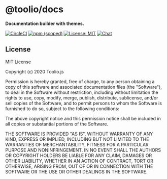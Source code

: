 # @toolio/docs

**Documentation builder with themes.**

[![CircleCI](https://circleci.com/gh/tooliojs/docs.svg?style=shield)](https://circleci.com/gh/tooliojs/docs)
[![npm (scoped)](https://img.shields.io/npm/v/@toolio/docs)](https://www.npmjs.com/package/@toolio/docs)
[![License: MIT](https://img.shields.io/badge/License-MIT-yellow.svg)](https://github.com/tooliojs/docs/blob/master/LICENSE.md)
[![Chat](https://img.shields.io/badge/chat-on%20discord-blue.svg)](https://discord.gg/UuNhTFN)

## License

MIT License

Copyright (c) 2020 Toolio.js

Permission is hereby granted, free of charge, to any person obtaining a copy
of this software and associated documentation files (the "Software"), to deal
in the Software without restriction, including without limitation the rights
to use, copy, modify, merge, publish, distribute, sublicense, and/or sell
copies of the Software, and to permit persons to whom the Software is
furnished to do so, subject to the following conditions:

The above copyright notice and this permission notice shall be included in all
copies or substantial portions of the Software.

THE SOFTWARE IS PROVIDED "AS IS", WITHOUT WARRANTY OF ANY KIND, EXPRESS OR
IMPLIED, INCLUDING BUT NOT LIMITED TO THE WARRANTIES OF MERCHANTABILITY,
FITNESS FOR A PARTICULAR PURPOSE AND NONINFRINGEMENT. IN NO EVENT SHALL THE
AUTHORS OR COPYRIGHT HOLDERS BE LIABLE FOR ANY CLAIM, DAMAGES OR OTHER
LIABILITY, WHETHER IN AN ACTION OF CONTRACT, TORT OR OTHERWISE, ARISING FROM,
OUT OF OR IN CONNECTION WITH THE SOFTWARE OR THE USE OR OTHER DEALINGS IN THE
SOFTWARE.